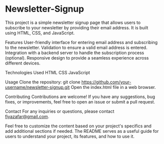 # Newsletter-Signup

This project is a simple newsletter signup page that allows users to subscribe to your newsletter by providing their email address. It is built using HTML, CSS, and JavaScript.

Features
User-friendly interface for entering email address and subscribing to the newsletter.
Validation to ensure a valid email address is entered.
Integration with a backend server to handle the subscription process (optional).
Responsive design to provide a seamless experience across different devices.

Technologies Used
HTML
CSS
JavaScript

Usage
Clone the repository:
git clone https://github.com/your-username/newsletter-signup.git
Open the index.html file in a web browser.

Contributing
Contributions are welcome! If you have any suggestions, bug fixes, or improvements, feel free to open an issue or submit a pull request.

Contact
For any inquiries or questions, please contact fiyazafar@gmail.com.

Feel free to customize the content based on your project's specifics and add additional sections if needed. The README serves as a useful guide for users to understand your project, its features, and how to use it.




